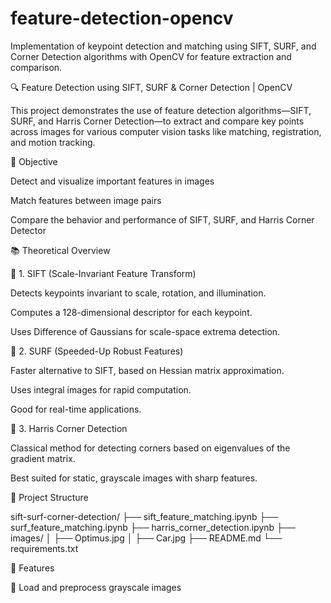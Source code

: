 # feature-detection-opencv
Implementation of keypoint detection and matching using SIFT, SURF, and Corner Detection algorithms with OpenCV for feature extraction and comparison.

🔍 Feature Detection using SIFT, SURF & Corner Detection | OpenCV


This project demonstrates the use of feature detection algorithms—SIFT, SURF, and Harris Corner Detection—to extract and compare key points across images for various computer vision tasks like matching, registration, and motion tracking.



📌 Objective


Detect and visualize important features in images

Match features between image pairs

Compare the behavior and performance of SIFT, SURF, and Harris Corner Detector



📚 Theoretical Overview


🔹 1. SIFT (Scale-Invariant Feature Transform)

Detects keypoints invariant to scale, rotation, and illumination.

Computes a 128-dimensional descriptor for each keypoint.

Uses Difference of Gaussians for scale-space extrema detection.



🔹 2. SURF (Speeded-Up Robust Features)

Faster alternative to SIFT, based on Hessian matrix approximation.

Uses integral images for rapid computation.

Good for real-time applications.


🔹 3. Harris Corner Detection

Classical method for detecting corners based on eigenvalues of the gradient matrix.

Best suited for static, grayscale images with sharp features.



📁 Project Structure

sift-surf-corner-detection/
├── sift_feature_matching.ipynb
├── surf_feature_matching.ipynb
├── harris_corner_detection.ipynb
├── images/
│   ├── Optimus.jpg
│   ├── Car.jpg
├── README.md
└── requirements.txt


🎯 Features

📸 Load and preprocess grayscale images

